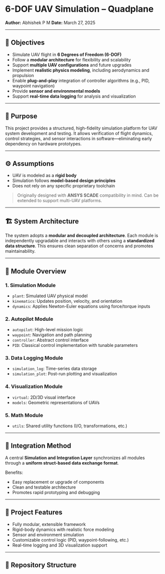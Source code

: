 # 6-DOF UAV Simulation – Quadplane

**Author:** Abhishek P M
**Date:** March 27, 2025

---

## 🎯 Objectives

- Simulate UAV flight in **6 Degrees of Freedom (6-DOF)**
- Follow a **modular architecture** for flexibility and scalability
- Support **multiple UAV configurations** and future upgrades
- Implement **realistic physics modeling**, including aerodynamics and propulsion
- Enable **plug-and-play** integration of controller algorithms (e.g., PID, waypoint navigation)
- Provide **sensor and environmental models**
- Support **real-time data logging** for analysis and visualization

---

## 🧭 Purpose

This project provides a structured, high-fidelity simulation platform for UAV system development and testing. It allows verification of flight dynamics, control strategies, and sensor interactions in software—eliminating early dependency on hardware prototypes.

---

## ⚙️ Assumptions

- UAV is modeled as a **rigid body**
- Simulation follows **model-based design principles**
- Does not rely on any specific proprietary toolchain

> Originally designed with **ANSYS SCADE** compatibility in mind. Can be extended to support multi-UAV platforms.

---

## 🏗️ System Architecture

The system adopts a **modular and decoupled architecture**. Each module is independently upgradable and interacts with others using a **standardized data structure**. This ensures clean separation of concerns and promotes maintainability.

---

## 🧩 Module Overview

### 1. **Simulation Module**
- `plant`: Simulated UAV physical model
- `kinematics`: Updates position, velocity, and orientation
- `dynamics`: Applies Newton-Euler equations using force/torque inputs

### 2. **Autopilot Module**
- `autopilot`: High-level mission logic
- `waypoint`: Navigation and path planning
- `controller`: Abstract control interface
- `PID`: Classical control implementation with tunable parameters

### 3. **Data Logging Module**
- `simulation_log`: Time-series data storage
- `simulation_plot`: Post-run plotting and visualization

### 4. **Visualization Module**
- `virtual`: 2D/3D visual interface
- `models`: Geometric representations of UAVs

### 5. **Math Module**
- `utils`: Shared utility functions (I/O, transformations, etc.)

---

## 🔄 Integration Method

A central **Simulation and Integration Layer** synchronizes all modules through a **uniform struct-based data exchange format**.

Benefits:
- Easy replacement or upgrade of components
- Clean and testable architecture
- Promotes rapid prototyping and debugging

---

## 🚀 Project Features

- Fully modular, extensible framework
- Rigid-body dynamics with realistic force modeling
- Sensor and environment simulation
- Customizable control logic (PID, waypoint-following, etc.)
- Real-time logging and 3D visualization support

---

## 📁 Repository Structure

